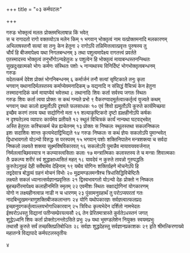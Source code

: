+++
title = "०३ कर्मपटलः"

+++

गरुडः
भोक्तृत्वं मलतः प्रोक्तमभिलाषान्न किं भवेत्  
स च रागादतो रागो वक्तव्योऽत्र मलेन किम् १
भगवान्
भोक्तृत्वं नाम यत्प्रोक्तमनादि मलकारणम्  
अभिलाषस्तनौ सत्यां सा तनुः केन हेतुना २
रागोऽपि तन्निमित्तत्वात्प्रवृत्तः पुरुषस्य तु  
चौर्यं हि बीजमापेक्ष्य यथा निगलबन्धनम् ३
तथा पशुत्वमापेक्ष्य रागतत्त्वं प्रवर्तते  
एतस्मादस्य भोक्तृत्वं तनुर्भोगोऽन्यहेतुजः ४
पशुत्वेन हि भोक्तृत्वं मायाबन्धस्तनन्स्थितः  
सुखदुःखात्मको भोगः कर्मणः संस्थितः पशोः ५
नान्यथास्य विनिर्दिष्टं भोगभोक्तृत्वबन्धनम्  
गरुडः  
यदेतत्कर्म देवेश प्रोक्तं भोगनिबन्धनम् ६
कर्मार्जनं तनौ सत्यां सृष्टिकाले तनुः कृता  
भगवान्
यथानादिर्मलस्तस्य कर्माप्येवमनादिकम् ७
यद्यनादि न संसिद्धं वैचित्र्यं केन हेतुना  
तस्मादनादिकं कर्म मायाप्येवं भवेत्तथा ८
तथानादिः शिवः कर्ता सर्वस्य जगतः स्थितः  
गरुडः
शिवः कर्ता त्वया प्रोक्तः स कथं गम्यते प्रभो ९
वैकरण्यादमूर्तत्वात्कर्तृत्वं युज्यते कथम्  
भगवान्
यथा कालो ह्यमूर्तोऽपि दृश्यते फलसाधकः १०
एवं शिवो ह्यमूर्तोऽपि कुरुते कार्यमिच्छया  
इच्छैव करणं तस्य यथा सद्योगिनो मता ११
शल्याकृष्टिकरो दृष्टो ह्यक्षहीनोऽपि कर्षकः  
न दृश्यतेऽस्य व्यापारः कार्यमेव प्रतीयते १२
स्थूलं विचित्रकं कार्यं नान्यथा घटवद्भवेत्  
अस्ति हेतुरतः कश्चित्कर्म चेन्न ह्यचेतनम् १३
प्रोक्तः स निष्कलः स्थूलस्तथा सकलनिष्कलः  
इशः सदाशिवः शान्तः कृत्यभेदाद्विभिद्यते १४
गरुडः
निष्कलः स कथं ज्ञेयः सकलोऽपि पुमान्भवेत्  
द्विधाभावगतो योऽन्यो विरुद्धः स परस्परम् १५
भगवान्
पशोः शक्तिनिपातेन मन्त्रशक्त्या च सर्वदा  
निष्कलो लक्ष्यते शक्त्या सूक्ष्मविषविकारवत् १६
सकलोऽपि पुमान्नैव मायावयववर्जनात्  
निर्मलत्वाच्छिवस्यात्र न कल्प्यास्त्वसिताः कलाः १७
मन्त्रात्मिकाः कलास्तस्य ते च मन्त्राः शिवात्मकाः  
तैः प्रकल्प्य शरीरं स्वं शुद्धाक्षाध्यसितं महत् १८
यावदेवं न कुरुते तावन्नो गुरुपद्धतिः  
कुरुतेऽनुग्रहं देही सर्वेषामेव देहिनाम् १९
यथैव योगिनः शक्तिर्ग्रहणे मोचनेऽपि हि  
तद्वदेवात्र बोद्धव्यं ग्रहनं मोचनं विभोः २०
मुद्रामण्डलमन्त्रैश्च त्रिधासिद्धिविचेष्टितैः  
लक्ष्यते सकलं ध्यानात्सर्वज्ञानप्रवृत्तितः २१
द्विस्वभावगतो योऽन्यो देहः प्रोक्तो न निष्कलः  
बृहच्छरीरमापेक्ष्य कलाहीनमिति स्मृतम् २२
एवमीशः स्थितः सक्षाद्योगिनां योगकारणम्  
योगो न लक्ष्यहीनत्वान्न नाडी न च धारणम् २३
पुंसामनुग्रहार्थं तु परोऽप्यपरतां गतः  
नादबिन्दुखमन्त्राणुशक्तिबीजकलान्तगः २४
योगि यथोपकारज्ञः सर्वज्ञत्वात्फलप्रदः  
इच्छानुग्रगकर्तृत्वाल्लयभोगाधिकारवान् २५
त्रिविधः कृत्यभेदेन दर्शितो नामभेदतः  
ईश्वरोऽधस्तु विद्यानां पतीन्सम्प्रेरयत्यसौ २६
तेन प्रेरितमात्रास्ते कुर्वतेऽधस्तनं जगत्  
शुद्धेऽध्वनि शिवः कर्ता प्रोक्तोऽनन्तोऽसिते प्रभुः २७
यथा भूमण्डलेशेन नियुक्तः स्वयमप्रभुः  
तथासौ कुरुते सर्वं तच्छक्तिप्रतिबोधितः २८
सर्वज्ञः शुद्धदेहस्तु सर्वज्ञानप्रकाशकः २९
इति श्रीमत्किरणाख्ये महातन्त्रे विद्यापादे कर्मपटलस्तृतीयः

४